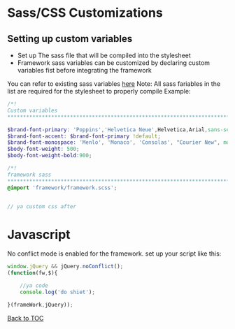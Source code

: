 # Sass/CSS Customizations
## Setting up custom variables
- Set up The sass file that will be compiled into the stylesheet
- Framework sass variables can be customized by declaring custom variables fist before integrating the framework



You can refer to existing sass variables [here](../../../scss/import/_vars.scss)
Note: All sass fariables in the list are required for the stylesheet to properly compile
Example:
```scss
/*! 
Custom variables
****************************************************************************/

$brand-font-primary: 'Poppins','Helvetica Neue',Helvetica,Arial,sans-serif !default;
$brand-font-accent: $brand-font-primary !default;
$brand-font-monospace: 'Menlo', 'Monaco', 'Consolas', "Courier New", monospace;
$body-font-weight: 500;
$body-font-weight-bold:900;

/*! 
framework sass
****************************************************************************/
@import 'framework/framework.scss';


// ya custom css after

```

# Javascript


No conflict mode is enabled for the framework. set up your script like this:

```js
window.jQuery && jQuery.noConflict();
(function(fw,$){

	//ya code
    console.log('do shiet');

}(frameWork,jQuery));

```

[Back to TOC](../../../readme.md)